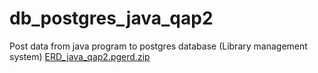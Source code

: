 # db_postgres_java_qap2
Post data from java program to postgres database (Library management system)
[ERD_java_qap2.pgerd.zip](https://github.com/DevinAugot/db_postgres_java_qap2/files/11093049/ERD_java_qap2.pgerd.zip)
